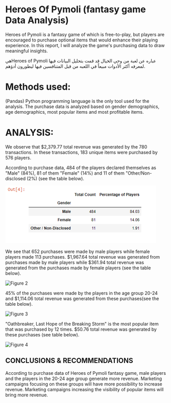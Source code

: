 # Heroes Of Pymoli (fantasy game Data Analysis)

Heroes of Pymoli is a fantasy game of which is free-to-play, but players are encouraged to purchase optional items that would enhance their playing experience. In this report, I will analyze the game's purchasing data to draw meaningful insights.

هيHeroes of Pymoli  عباره عن لعبة من وحي الخيال قد قمت بتحليل البيانات فيها لمعرفه أكثر الأدوات مبيعاً في اللعبه من قبل المتنافسين فيها ليطورون أدؤهم.

# Methods used:

(Pandas) Python programming language is the only tool used for the analysis. The purchase data is analyzed based on gender demographics, age demographics, most popular items and most profitable items.

# ANALYSIS:

We observe that $2,379.77 total revenue was generated by the 780 transactions. In these transactions, 183 unique items were purchased by 576 players.

According to purchase data, 484 of the players declared themselves as "Male" (84%), 81 of them "Female" (14%) and 11 of them "Other/Non-disclosed (2%) (see the table below).

![Figure 1](Images/Heropic1.PNG)


We see that 652 purchases were made by male players while female players made 113 purchases. $1,967.64 total revenue was generated from purchases made by male players while $361.94 total revenue was generated from the purchases made by female players (see the table below).

![Figure 2]()

45% of the purchases were made by the players in the age group 20-24 and $1,114.06 total revenue was generated from these purchases(see the table below). 

![Figure 3]()

"Oathbreaker, Last Hope of the Breaking Storm" is the most popular item that was purchased by 12 times. $50.76 total revenue was generated by these purchases (see table below). 

![Figure 4]()

## CONCLUSIONS & RECOMMENDATIONS

According to purchase data of Heroes of Pymoli fantasy game, male players and the players in the 20-24 age group generate more revenue. Marketing campaigns focusing on these groups will have more possibility to increase revenue. Marketing campaigns increasing the visibility of popular items will bring more revenue. 

